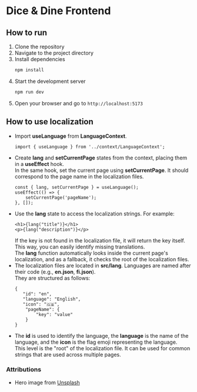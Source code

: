 # Dice & Dine Frontend

## How to run
1. Clone the repository
2. Navigate to the project directory
3. Install dependencies
   ```bash
   npm install
   ```
4. Start the development server
   ```bash
   npm run dev
   ```
5. Open your browser and go to `http://localhost:5173`

## How to use localization
- Import **useLanguage** from **LanguageContext**.
   ```
   import { useLanguage } from '../context/LanguageContext';
   ```
- Create **lang** and **setCurrentPage** states from the context, placing them in a **useEffect** hook.  
In the same hook, set the current page using **setCurrentPage**. It should correspond to the page name in the localization files.
   ```
   const { lang, setCurrentPage } = useLanguage();
   useEffect(() => {
       setCurrentPage('pageName');
   }, []);
   ```
- Use the **lang** state to access the localization strings. For example:
   ```
   <h1>{lang("title")}</h1>
   <p>{lang("description")}</p>
   ```
   If the key is not found in the localization file, it will return the key itself. This way, you can easily identify missing translations.  
   The **lang** function automatically looks inside the current page's localization, and as a fallback, it checks the root of the localization files.
- The localization files are located in **src/lang**. Languages are named after their code (e.g., **en.json**, **fi.json**).  
They are structured as follows:
   ```
   {
      "id": "en",
      "language": "English",
      "icon": "🇬🇧",
       "pageName": {
           "key": "value"
       }
   }
   ```
- The **id** is used to identify the language, the **language** is the name of the language, and the **icon** is the flag emoji representing the language.  
This level is the "root" of the localization file. It can be used for common strings that are used across multiple pages.

### Attributions
- Hero image from [Unsplash](https://unsplash.com/photos/a-man-sitting-at-a-table-playing-a-board-game-7gagNAbWocg?utm_content=creditShareLink&utm_medium=referral&utm_source=unsplash)